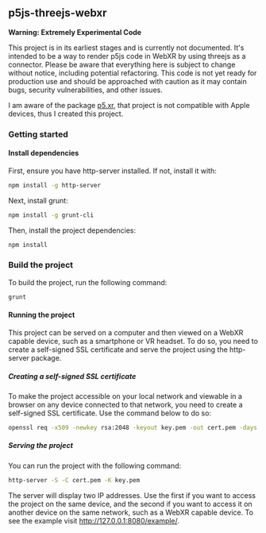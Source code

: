 ## p5js-threejs-webxr

**Warning: Extremely Experimental Code**

This project is in its earliest stages and is currently not documented. It's intended to be a way to render p5js code in WebXR by using threejs as a connector. Please be aware that everything here is subject to change without notice, including potential refactoring. This code is not yet ready for production use and should be approached with caution as it may contain bugs, security vulnerabilities, and other issues.

I am aware of the package [p5.xr](https://github.com/stalgiag/p5.xr), that project is not compatible with Apple devices, thus I created this project.

### Getting started

#### Install dependencies

First, ensure you have http-server installed. If not, install it with:

```bash
npm install -g http-server
```

Next, install grunt:

```bash
npm install -g grunt-cli
```

Then, install the project dependencies:

```bash
npm install
```

### Build the project

To build the project, run the following command:

```bash
grunt
```

#### Running the project

This project can be served on a computer and then viewed on a WebXR capable device, such as a smartphone or VR headset. To do so, you need to create a self-signed SSL certificate and serve the project using the http-server package.

##### Creating a self-signed SSL certificate

To make the project accessible on your local network and viewable in a browser on any device connected to that network, you need to create a self-signed SSL certificate. Use the command below to do so:

```bash
openssl req -x509 -newkey rsa:2048 -keyout key.pem -out cert.pem -days 365
```

##### Serving the project

You can run the project with the following command:

```bash
http-server -S -C cert.pem -K key.pem
```

The server will display two IP addresses. Use the first if you want to access the project on the same device, and the second if you want to access it on another device on the same network, such as a WebXR capable device. To see the example visit http://127.0.0.1:8080/example/.
